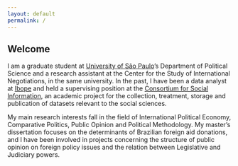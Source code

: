 ```yaml
---
layout: default
permalink: /
---
```


## Welcome

I am a graduate student at [University of São Paulo](www.usp.br)’s Department of Political Science and a research assistant at the Center for the Study of International Negotiations, in the same university. In the past, I have been a data analyst at [Ibope](www.ibope.com.) and held a supervising position at the [Consortium for Social Information](http://www.nadd.prp.usp.br/cis/), an academic project for the collection, treatment, storage and publication of datasets relevant to the social sciences.

My main research interests fall in the field of International Political Economy, Comparative Politics, Public Opinion and Political Methodology. My master’s dissertation focuses on the determinants of Brazilian foreign aid donations, and I have been involved in projects concerning the structure of public opinion on foreign policy issues and the relation between Legislative and Judiciary powers.